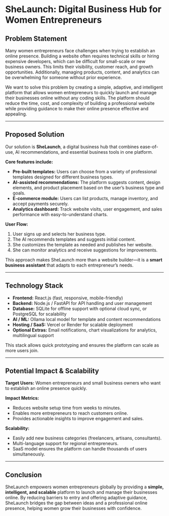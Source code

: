 # SheLaunch: Digital Business Hub for Women Entrepreneurs

## Problem Statement
Many women entrepreneurs face challenges when trying to establish an online presence. Building a website often requires technical skills or hiring expensive developers, which can be difficult for small-scale or new business owners. This limits their visibility, customer reach, and growth opportunities. Additionally, managing products, content, and analytics can be overwhelming for someone without prior experience.

We want to solve this problem by creating a simple, adaptive, and intelligent platform that allows women entrepreneurs to quickly launch and manage their businesses online without any coding skills. The platform should reduce the time, cost, and complexity of building a professional website while providing guidance to make their online presence effective and appealing.

---

## Proposed Solution
Our solution is **SheLaunch**, a digital business hub that combines ease-of-use, AI recommendations, and essential business tools in one platform.

**Core features include:**
- **Pre-built templates:** Users can choose from a variety of professional templates designed for different business types.
- **AI-assisted recommendations:** The platform suggests content, design elements, and product placement based on the user’s business type and goals.
- **E-commerce module:** Users can list products, manage inventory, and accept payments securely.
- **Analytics dashboard:** Track website visits, user engagement, and sales performance with easy-to-understand charts.

**User Flow:**
1. User signs up and selects her business type.
2. The AI recommends templates and suggests initial content.
3. She customizes the template as needed and publishes her website.
4. She can monitor analytics and receive suggestions for improvements.



This approach makes SheLaunch more than a website builder—it is a **smart business assistant** that adapts to each entrepreneur’s needs.

---

## Technology Stack
- **Frontend:** React.js (fast, responsive, mobile-friendly)  
- **Backend:** Node.js / FastAPI for API handling and user management  
- **Database:** SQLite for offline support with optional cloud sync, or PostgreSQL for scalability  
- **AI / ML:** Ollama local model for template and content recommendations  
- **Hosting / SaaS:** Vercel or Render for scalable deployment  
- **Optional Extras:** Email notifications, chart visualizations for analytics, multilingual support  

This stack allows quick prototyping and ensures the platform can scale as more users join.

---

## Potential Impact & Scalability
**Target Users:** Women entrepreneurs and small business owners who want to establish an online presence quickly.

**Impact Metrics:**
- Reduces website setup time from weeks to minutes.
- Enables more entrepreneurs to reach customers online.
- Provides actionable insights to improve engagement and sales.

**Scalability:**
- Easily add new business categories (freelancers, artisans, consultants).
- Multi-language support for regional entrepreneurs.
- SaaS model ensures the platform can handle thousands of users simultaneously.

---

## Conclusion
SheLaunch empowers women entrepreneurs globally by providing a **simple, intelligent, and scalable** platform to launch and manage their businesses online. By reducing barriers to entry and offering adaptive guidance, SheLaunch bridges the gap between ideas and a professional online presence, helping women grow their businesses with confidence.
